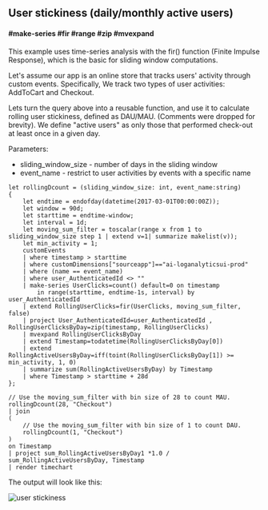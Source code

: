 ## User stickiness (daily/monthly active users)
#### #make-series #fir #range #zip #mvexpand

This example uses time-series analysis with the fir() function (Finite Impulse Response), which is the basic for sliding window computations.

Let's assume our app is an online store that tracks users' activity through custom events. Specifically, We track two types of user activities: AddToCart and Checkout. 

Lets turn the query above into a reusable function, and use it to calculate rolling user stickiness, defined as DAU/MAU. (Comments were dropped for brevity).
We define "active users" as only those that performed check-out at least once in a given day.

Parameters:
* sliding_window_size - number of days in the sliding window
* event_name - restrict to user activities by events with a specific name

```AIQL
let rollingDcount = (sliding_window_size: int, event_name:string)
{
    let endtime = endofday(datetime(2017-03-01T00:00:00Z));
    let window = 90d;
    let starttime = endtime-window;
    let interval = 1d;
    let moving_sum_filter = toscalar(range x from 1 to sliding_window_size step 1 | extend v=1| summarize makelist(v));    
    let min_activity = 1;
    customEvents
    | where timestamp > starttime
    | where customDimensions["sourceapp"]=="ai-loganalyticsui-prod"
    | where (name == event_name)
    | where user_AuthenticatedId <> ""
    | make-series UserClicks=count() default=0 on timestamp 
		in range(starttime, endtime-1s, interval) by user_AuthenticatedId
    | extend RollingUserClicks=fir(UserClicks, moving_sum_filter, false)
    | project User_AuthenticatedId=user_AuthenticatedId , RollingUserClicksByDay=zip(timestamp, RollingUserClicks)
    | mvexpand RollingUserClicksByDay
    | extend Timestamp=todatetime(RollingUserClicksByDay[0])
    | extend RollingActiveUsersByDay=iff(toint(RollingUserClicksByDay[1]) >= min_activity, 1, 0)
    | summarize sum(RollingActiveUsersByDay) by Timestamp
    | where Timestamp > starttime + 28d
};

// Use the moving_sum_filter with bin size of 28 to count MAU.
rollingDcount(28, "Checkout")
| join
(
    // Use the moving_sum_filter with bin size of 1 to count DAU.
    rollingDcount(1, "Checkout")
)
on Timestamp
| project sum_RollingActiveUsersByDay1 *1.0 / sum_RollingActiveUsersByDay, Timestamp
| render timechart
```

The output will look like this:
<p><img src="~/examples/images/user_stickiness.png" alt="user stickiness"></p>